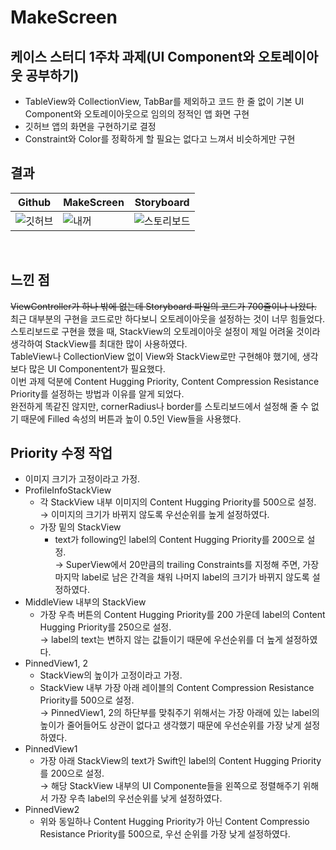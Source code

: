# MakeScreen
## 케이스 스터디 1주차 과제(UI Component와 오토레이아웃 공부하기)
- TableView와 CollectionView, TabBar를 제외하고 코드 한 줄 없이 기본 UI Component와 오토레이아웃으로 임의의 정적인 앱 화면 구현
- 깃허브 앱의 화면을 구현하기로 결정
- Constraint와 Color를 정확하게 할 필요는 없다고 느껴서 비슷하게만 구현

## 결과

|Github|MakeScreen|Storyboard|
|---|---|---|
|![깃허브](https://user-images.githubusercontent.com/75382687/176746589-b5df5fa5-d9eb-4d85-9950-c03495867657.PNG)|![내꺼](https://user-images.githubusercontent.com/75382687/176750863-c3a0dae4-3327-4d2a-b69a-a7b41dd5ab87.PNG)|![스토리보드](https://user-images.githubusercontent.com/75382687/176746820-211a8183-c93e-4175-8637-d70ebc22556c.png)|

<br>

## 느낀 점
~~ViewController가 하나 밖에 없는데 Storyboard 파일의 코드가 700줄이나 나왔다.~~   
최근 대부분의 구현을 코드로만 하다보니 오토레이아웃을 설정하는 것이 너무 힘들었다.   
스토리보드로 구현을 했을 때, StackView의 오토레이아웃 설정이 제일 어려울 것이라 생각하여 StackView를 최대한 많이 사용하였다.   
TableView나 CollectionView 없이 View와 StackView로만 구현해야 했기에, 생각보다 많은 UI Componentent가 필요했다.      
이번 과제 덕분에 Content Hugging Priority, Content Compression Resistance Priority를 설정하는 방법과 이유를 알게 되었다.      
완전하게 똑같진 않지만, cornerRadius나 border를 스토리보드에서 설정해 줄 수 없기 때문에 Filled 속성의 버튼과 높이 0.5인 View들을 사용했다.   

## Priority 수정 작업
- 이미지 크기가 고정이라고 가정.
- ProfileInfoStackView
    - 각 StackView 내부 이미지의 Content Hugging Priority를 500으로 설정.   
    → 이미지의 크기가 바뀌지 않도록 우선순위를 높게 설정하였다.
    - 가장 밑의 StackView
        - text가 following인 label의 Content Hugging Priority를 200으로 설정.  
        → SuperView에서 20만큼의 trailing Constraints를 지정해 주면, 가장 마지막 label로 남은 간격을 채워 나머지 label의 크기가 바뀌지 않도록 설정하였다.
- MiddleView 내부의 StackView
    - 가장 우측 버튼의 Content Hugging Priority를 200
    가운데 label의 Content Hugging Priority를 250으로 설정.   
    → label의 text는 변하지 않는 값들이기 때문에 우선순위를 더 높게 설정하였다.
- PinnedView1, 2
    - StackView의 높이가 고정이라고 가정.
    - StackView 내부 가장 아래 레이블의 Content Compression Resistance Priority를 500으로 설정.  
    → PinnedView1, 2의 하단부를 맞춰주기 위해서는 가장 아래에 있는 label의 높이가 줄어들어도 상관이 없다고 생각했기 때문에 우선순위를 가장 낮게 설정하였다.
- PinnedView1
    - 가장 아래 StackView의 text가 Swift인 label의 Content Hugging Priority를 200으로 설정.  
    → 해당 StackView 내부의 UI Componente들을 왼쪽으로 정렬해주기 위해서 가장 우측 label의 우선순위를 낮게 설정하였다.
- PinnedView2
    - 위와 동일하나 Content Hugging Priority가 아닌 Content Compressio Resistance Priority를 500으로, 우선 순위를 가장 낮게 설정하였다.

